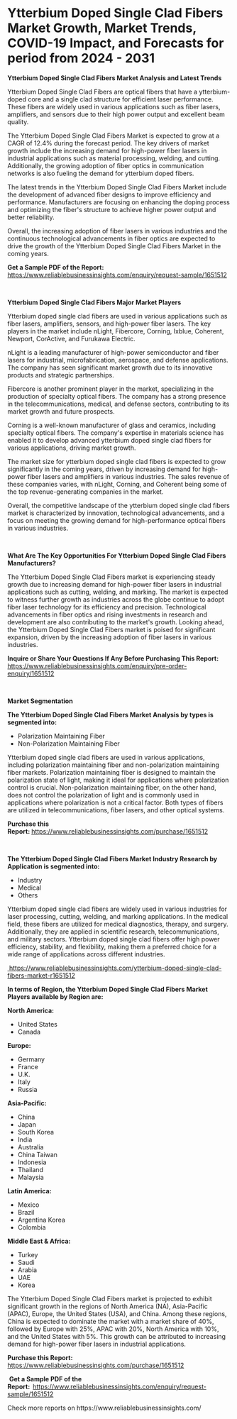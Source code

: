 <p><h1>Ytterbium Doped Single Clad Fibers Market Growth, Market Trends, COVID-19 Impact, and Forecasts for period from 2024 - 2031</h1></p><p><strong>Ytterbium Doped Single Clad Fibers Market Analysis and Latest Trends</strong></p>
<p><p>Ytterbium Doped Single Clad Fibers are optical fibers that have a ytterbium-doped core and a single clad structure for efficient laser performance. These fibers are widely used in various applications such as fiber lasers, amplifiers, and sensors due to their high power output and excellent beam quality.</p><p>The Ytterbium Doped Single Clad Fibers Market is expected to grow at a CAGR of 12.4% during the forecast period. The key drivers of market growth include the increasing demand for high-power fiber lasers in industrial applications such as material processing, welding, and cutting. Additionally, the growing adoption of fiber optics in communication networks is also fueling the demand for ytterbium doped fibers.</p><p>The latest trends in the Ytterbium Doped Single Clad Fibers Market include the development of advanced fiber designs to improve efficiency and performance. Manufacturers are focusing on enhancing the doping process and optimizing the fiber's structure to achieve higher power output and better reliability.</p><p>Overall, the increasing adoption of fiber lasers in various industries and the continuous technological advancements in fiber optics are expected to drive the growth of the Ytterbium Doped Single Clad Fibers Market in the coming years.</p></p>
<p><strong>Get a Sample PDF of the Report:&nbsp;</strong> <a href="https://www.reliablebusinessinsights.com/enquiry/request-sample/1651512">https://www.reliablebusinessinsights.com/enquiry/request-sample/1651512</a></p>
<p>&nbsp;</p>
<p><strong>Ytterbium Doped Single Clad Fibers Major Market Players</strong></p>
<p><p>Ytterbium doped single clad fibers are used in various applications such as fiber lasers, amplifiers, sensors, and high-power fiber lasers. The key players in the market include nLight, Fibercore, Corning, Ixblue, Coherent, Newport, CorActive, and Furukawa Electric.</p><p>nLight is a leading manufacturer of high-power semiconductor and fiber lasers for industrial, microfabrication, aerospace, and defense applications. The company has seen significant market growth due to its innovative products and strategic partnerships.</p><p>Fibercore is another prominent player in the market, specializing in the production of specialty optical fibers. The company has a strong presence in the telecommunications, medical, and defense sectors, contributing to its market growth and future prospects.</p><p>Corning is a well-known manufacturer of glass and ceramics, including specialty optical fibers. The company's expertise in materials science has enabled it to develop advanced ytterbium doped single clad fibers for various applications, driving market growth.</p><p>The market size for ytterbium doped single clad fibers is expected to grow significantly in the coming years, driven by increasing demand for high-power fiber lasers and amplifiers in various industries. The sales revenue of these companies varies, with nLight, Corning, and Coherent being some of the top revenue-generating companies in the market.</p><p>Overall, the competitive landscape of the ytterbium doped single clad fibers market is characterized by innovation, technological advancements, and a focus on meeting the growing demand for high-performance optical fibers in various industries.</p></p>
<p>&nbsp;</p>
<p><strong>What Are The Key Opportunities For Ytterbium Doped Single Clad Fibers Manufacturers?</strong></p>
<p><p>The Ytterbium Doped Single Clad Fibers market is experiencing steady growth due to increasing demand for high-power fiber lasers in industrial applications such as cutting, welding, and marking. The market is expected to witness further growth as industries across the globe continue to adopt fiber laser technology for its efficiency and precision. Technological advancements in fiber optics and rising investments in research and development are also contributing to the market's growth. Looking ahead, the Ytterbium Doped Single Clad Fibers market is poised for significant expansion, driven by the increasing adoption of fiber lasers in various industries.</p></p>
<p><strong>Inquire or Share Your Questions If Any Before Purchasing This Report:</strong> <a href="https://www.reliablebusinessinsights.com/enquiry/pre-order-enquiry/1651512">https://www.reliablebusinessinsights.com/enquiry/pre-order-enquiry/1651512</a></p>
<p>&nbsp;</p>
<p><strong>Market Segmentation</strong></p>
<p><strong>The Ytterbium Doped Single Clad Fibers Market Analysis by types is segmented into:</strong></p>
<p><ul><li>Polarization Maintaining Fiber</li><li>Non-Polarization Maintaining Fiber</li></ul></p>
<p><p>Ytterbium doped single clad fibers are used in various applications, including polarization maintaining fiber and non-polarization maintaining fiber markets. Polarization maintaining fiber is designed to maintain the polarization state of light, making it ideal for applications where polarization control is crucial. Non-polarization maintaining fiber, on the other hand, does not control the polarization of light and is commonly used in applications where polarization is not a critical factor. Both types of fibers are utilized in telecommunications, fiber lasers, and other optical systems.</p></p>
<p><strong>Purchase this Report:&nbsp;</strong><a href="https://www.reliablebusinessinsights.com/purchase/1651512">https://www.reliablebusinessinsights.com/purchase/1651512</a></p>
<p>&nbsp;</p>
<p><strong>The Ytterbium Doped Single Clad Fibers Market Industry Research by Application is segmented into:</strong></p>
<p><ul><li>Industry</li><li>Medical</li><li>Others</li></ul></p>
<p><p>Ytterbium doped single clad fibers are widely used in various industries for laser processing, cutting, welding, and marking applications. In the medical field, these fibers are utilized for medical diagnostics, therapy, and surgery. Additionally, they are applied in scientific research, telecommunications, and military sectors. Ytterbium doped single clad fibers offer high power efficiency, stability, and flexibility, making them a preferred choice for a wide range of applications across different industries.</p></p>
<p><a href="https://www.reliablebusinessinsights.com/ytterbium-doped-single-clad-fibers-market-r1651512">&nbsp;https://www.reliablebusinessinsights.com/ytterbium-doped-single-clad-fibers-market-r1651512</a></p>
<p><strong>In terms of Region, the Ytterbium Doped Single Clad Fibers Market Players available by Region are:</strong></p>
<p>
    <p> <strong> North America: </strong>
        <ul>
            <li>United States</li>
            <li>Canada</li>
        </ul>
        </p> 
    <p> <strong> Europe: </strong>
        <ul>
            <li>Germany</li>
            <li>France</li>
            <li>U.K.</li>
            <li>Italy</li>
            <li>Russia</li>
        </ul>
        </p> 
    <p> <strong> Asia-Pacific: </strong>
        <ul>
            <li>China</li>
            <li>Japan</li>
            <li>South Korea</li>
            <li>India</li>
            <li>Australia</li>
            <li>China Taiwan</li>
            <li>Indonesia</li>
            <li>Thailand</li>
            <li>Malaysia</li>
        </ul>
        </p> 
    <p> <strong> Latin America: </strong>
        <ul>
            <li>Mexico</li>
            <li>Brazil</li>
            <li>Argentina Korea</li>
            <li>Colombia</li>
        </ul>
        </p> 
    <p> <strong> Middle East & Africa: </strong>
        <ul>
            <li>Turkey</li>
            <li>Saudi</li>
            <li>Arabia</li>
            <li>UAE</li>
            <li>Korea</li>
        </ul>
    </p>
    </p>
<p><p>The Ytterbium Doped Single Clad Fibers market is projected to exhibit significant growth in the regions of North America (NA), Asia-Pacific (APAC), Europe, the United States (USA), and China. Among these regions, China is expected to dominate the market with a market share of 40%, followed by Europe with 25%, APAC with 20%, North America with 10%, and the United States with 5%. This growth can be attributed to increasing demand for high-power fiber lasers in industrial applications.</p></p>
<p><strong>Purchase this Report: </strong><a href="https://www.reliablebusinessinsights.com/purchase/1651512">https://www.reliablebusinessinsights.com/purchase/1651512</a></p>
<p>&nbsp;<strong>Get a Sample PDF of the Report:&nbsp;&nbsp;</strong><a href="https://www.reliablebusinessinsights.com/enquiry/request-sample/1651512">https://www.reliablebusinessinsights.com/enquiry/request-sample/1651512</a></p>
<p><strong></strong></p>
<p>Check more reports on https://www.reliablebusinessinsights.com/</p>